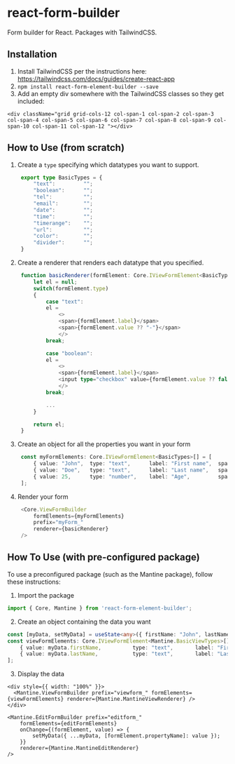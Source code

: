 # react-form-builder
Form builder for React. Packages with TailwindCSS.

## Installation
1. Install TailwindCSS per the instructions here: https://tailwindcss.com/docs/guides/create-react-app
2. `npm install react-form-element-builder --save`
3. Add an empty div somewhere with the TailwindCSS classes so they get included:
```tsx
<div className="grid grid-cols-12 col-span-1 col-span-2 col-span-3 col-span-4 col-span-5 col-span-6 col-span-7 col-span-8 col-span-9 col-span-10 col-span-11 col-span-12 "></div>
```

## How to Use (from scratch)
1. Create a `type` specifying which datatypes you want to support.
   ```typescript
    export type BasicTypes = {
        "text":         "";
        "boolean":      "";
        "tel":          "";
        "email":        "";
        "date":         "";
        "time":         "";
        "timerange":    "";
        "url":          "";
        "color":        "";
        "divider":      "";
    }
   ```

2. Create a renderer that renders each datatype that you specified.
   ```typescript
    function basicRenderer(formElement: Core.IViewFormElement<BasicTypes>): JSX.Element | null {
        let el = null;
        switch(formElement.type)
        {
            case "text":
            el = 
                <>
                <span>{formElement.label}</span>
                <span>{formElement.value ?? "-"}</span>
                </>
            break;

            case "boolean":
            el = 
                <>
                <span>{formElement.label}</span>
                <input type="checkbox" value={formElement.value ?? false} />;
                </>
            break;

            ...
        }

        return el;
    }
   ```

3. Create an object for all the properties you want in your form
   ```typescript
    const myFormElements: Core.IViewFormElement<BasicTypes>[] = [
        { value: "John",  type: "text",      label: "First name",  span: 6 },
        { value: "Doe",   type: "text",      label: "Last name",   span: 6 }
        { value: 25,      type: "number",    label: "Age",         span: 4 },
    ];
   ```

4. Render your form
   ```typescript
    <Core.ViewFormBuilder 
        formElements={myFormElements} 
        prefix="myForm_" 
        renderer={basicRenderer} 
    />
   ```

## How To Use (with pre-configured package)
To use a preconfigured package (such as the Mantine package), follow these instructions:

1. Import the package
```typescript
import { Core, Mantine } from 'react-form-element-builder';
```

2. Create an object containing the data you want
```typescript
const [myData, setMyData] = useState<any>({ firstName: "John", lastName: "Doe" });
const viewFormElements: Core.IViewFormElement<Mantine.BasicViewTypes>[] = [
    { value: myData.firstName,          type: "text",       label: "First name",            span: 6 },
    { value: myData.lastName,           type: "text",       label: "Last name",             span: 6 }
];
```

3. Display the data
```tsx
<div style={{ width: "100%" }}>
  <Mantine.ViewFormBuilder prefix="viewform_" formElements={viewFormElements} renderer={Mantine.MantineViewRenderer} />
</div>
      
<Mantine.EditFormBuilder prefix="editform_"
    formElements={editFormElements}
    onChange={(formElement, value) => {
        setMyData({ ...myData, [formElement.propertyName]: value });
    }}
    renderer={Mantine.MantineEditRenderer}
/>
```


